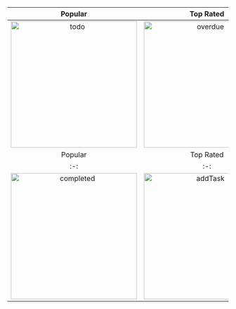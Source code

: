 | Popular | Top Rated |
|:-:|:-:|
| <img width="287" alt="todo" src="https://github.com/ipobeatz/Taskwise/assets/43969350/7f2561de-161c-4ad5-a951-6188d69384ad">|<img width="287" alt="overdue" src="https://github.com/ipobeatz/Taskwise/assets/43969350/d19cff4a-08cb-4899-a8d3-1ed2caa3a9df">
| Popular | Top Rated |
|:-:|:-:|
| <img width="287" alt="completed" src="https://github.com/ipobeatz/Taskwise/assets/43969350/7590f418-4948-45cc-88f5-b229bfaa2865">| <img width="287" alt="addTask" src="https://github.com/ipobeatz/Taskwise/assets/43969350/ff7bc309-9ad6-47af-8bc0-e244bdb325ab">
